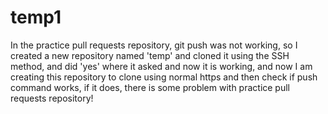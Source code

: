 # temp1
In the practice pull requests repository, git push was not working, so I created a new repository named 'temp' and cloned it using the SSH method, and did 'yes' where it asked and now it is working, and now I am creating this repository to clone using normal https and then check if push command works, if it does, there is some problem with practice pull requests repository!
